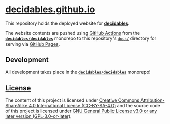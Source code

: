 # [decidables.github.io](https://decidables.github.io)

This repository holds the deployed website for [**decidables**](https://decidables.github.io).

The website contents are pushed using [GitHub Actions](https://docs.github.com/en/actions) from the [**`decidables/decidables`**](https://github.com/decidables/decidables) monorepo to this repository's [`docs/`](docs/) directory for serving via [GitHub Pages](https://docs.github.com/en/pages).

## Development

All development takes place in the [**`decidables/decidables`**](https://github.com/decidables/decidables) monorepo!

## [License](https://github.com/decidables/decidables/blob/main/LICENSE.md)

The content of this project is licensed under [Creative Commons Attribution-ShareAlike 4.0
International License (CC-BY-SA-4.0)](https://creativecommons.org/licenses/by-sa/4.0/) and the
source code of this project is licensed under [GNU General Public License v3.0 or any later version
(GPL-3.0-or-later)](https://www.gnu.org/licenses/gpl-3.0.html).

